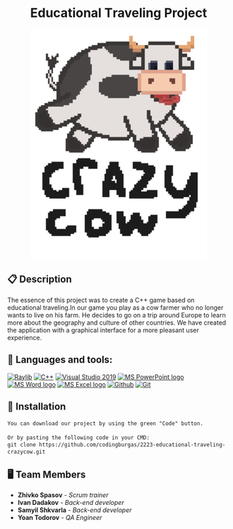 <h1 align="center">Educational Тraveling Project</h1>
<p align="center">
<img src="game/src/assets/Others/logo.png" width="400px">
</p>

## 📋 Description
The essence of this project was to create a C++ game based on educational traveling.In our game you play as a cow farmer who no longer wants to live on his farm. He decides to go on a trip around Europe to learn more about the geography and culture of other countries. We have created the application with a graphical interface for a more pleasant user experience.


## 🚀 Languages and tools:
  <p align="left"> 
  <a href="https://www.raylib.com/"><img src="https://www.raylib.com/favicon.ico" width=48px alt="Raylib"/></a>
  <a href="https://www.cplusplus.com/"><img src="https://img.icons8.com/color/48/000000/c-plus-plus-logo.png" alt="C++"/></a>
  <a href="https://visualstudio.microsoft.com/"><img src="https://img.icons8.com/fluency/48/000000/visual-studio.png" alt="Visual Studio 2019"/></a>
  <a href="https://www.microsoft.com/en-us/microsoft-365/powerpoint"><img src="https://img.icons8.com/fluency/48/000000/microsoft-powerpoint-2019.png"         alt="MS PowerPoint logo" width=48px />
  <a href="https://www.microsoft.com/en-ww/microsoft-365/word"><img src="https://img.icons8.com/fluency/48/000000/microsoft-word-2019.png" alt="MS Word logo"   width=48px /></a>
  <a href="https://www.microsoft.com/en-us/microsoft-365/excel"><img src="https://img.icons8.com/fluency/48/000000/microsoft-excel-2019.png" alt="MS Excel logo"/></a>
   <a href="https://www.microsoft.com/en-us/microsoft-365/excel"><img src="https://upload.wikimedia.org/wikipedia/commons/9/91/Octicons-mark-github.svg" alt="Github" width=48px /></a>
  <a href="https://github.com/"><img src="https://img.icons8.com/color/48/000000/git.png" alt="Git"/></a>
  </p>
  
  
## 🔧 Installation

```
You can download our project by using the green "Code" button.

Or by pasting the following code in your CMD:
git clone https://github.com/codingburgas/2223-educational-traveling-crazycow.git
```


## 🖥 Team Members
* **Zhivko Spasov** - *Scrum trainer* 
* **Ivan Dadakov** - *Back-end developer* 
* **Samyil Shkvarla** - *Back-end developer* 
* **Yoan Todorov** - *QA Engineer* 

